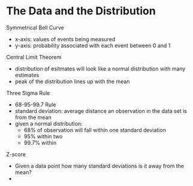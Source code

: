 # The Data and the Distribution

Symmetrical Bell Curve

  - x-axis: values of events being measured
  - y-axis: probability associated with each event between 0 and 1

Central Limit Theorem

  - distribution of esitmates will look like a normal distribution with many estimates
  - peak of the distribution lines up with the mean
 
Three Sigma Rule

  - 68-95-99.7 Rule
  - standard deviation: average distance an observation in the data set is from the mean
  - given a normal distribution:
    - 68% of observation will fall within one standard deviation
    - 95% within two
    - 99.7% within 

Z-score

  - Given a data point how many standard deviations is it away from the mean?
  - 


